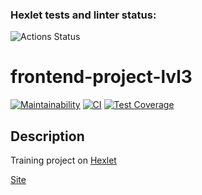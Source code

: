 ### Hexlet tests and linter status:
![Actions Status](/workflows/hexlet-check/badge.svg)

# frontend-project-lvl3
[![Maintainability](https://api.codeclimate.com/v1/badges/ecda998e5d1ed43a1fb5/maintainability)](https://codeclimate.com/github/nightlord189/frontend-project-lvl3)
[![CI](https://github.com/nightlord189/frontend-project-lvl3/workflows/main/badge.svg)](https://github.com/nightlord189/frontend-project-lvl3/actions)
[![Test Coverage](https://api.codeclimate.com/v1/badges/ecda998e5d1ed43a1fb5/test_coverage)](https://codeclimate.com/github/nightlord189/frontend-project-lvl3/test_coverage)

## Description
Training project on [Hexlet](https://hexlet.io)

[Site](https://frontend-project-lvl3-alpha-mocha.vercel.app/)
